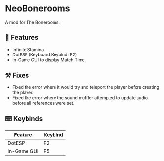 # NeoBonerooms

A mod for The Bonerooms.

## 🚀 Features

- Infinite Stamina
- DotESP (Keyboard Keybind: F2)
- In-Game GUI to display Match Time.

## ⚒️ Fixes

- Fixed the error where it would try and teleport the player before creating the player.
- Fixed the error where the sound muffler attempted to update audio before all references were set.

## ⌨️ Keybinds

| Feature | Keybind |
| ----------- | ----------- |
| DotESP | F2 |
| In-Game GUI | F5 | 